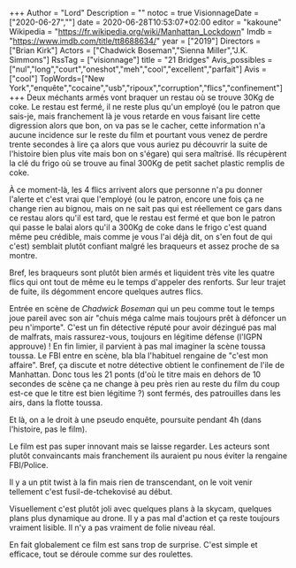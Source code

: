 +++
Author = "Lord"
Description = ""
notoc = true
VisionnageDate = ["2020-06-27",""]
date = 2020-06-28T10:53:07+02:00
editor = "kakoune"
Wikipedia = "https://fr.wikipedia.org/wiki/Manhattan_Lockdown"
Imdb = "https://www.imdb.com/title/tt8688634/"
year = ["2019"]
Directors = ["Brian Kirk"]
Actors = ["Chadwick Boseman","Sienna Miller","J.K. Simmons"]
RssTag = ["visionnage"]
title = "21 Bridges"
Avis_possibles = ["nul","long","court","oneshot","meh","cool","excellent","parfait"]
Avis = ["cool"] 
TopWords=["New York","enquête","cocaine","usb","ripoux","corruption","flics","confinement"]
+++
Deux méchants armés vont braquer un restau où se trouve 30Kg de coke.
Le restau est fermé, il ne reste plus qu'un employé (ou le patron que sais-je, mais franchement là je vous retarde en vous faisant lire cette digression alors que bon, on va pas se le cacher, cette information n'a aucune incidence sur le reste du film et pourtant vous venez de perdre trente secondes à lire ça alors que vous auriez pu découvrir la suite de l'histoire bien plus vite mais bon on s'égare) qui sera maîtrisé.
Ils récupèrent la clé du frigo où se trouve au final 300Kg de petit sachet plastic remplis de coke.

À ce moment-là, les 4 flics arrivent alors que personne n'a pu donner l'alerte et c'est vrai que l'employé (ou le patron, encore une fois ça ne change rien au bignou, mais on ne sait pas qui est réellement ce gars dans ce restau alors qu'il est tard, que le restau est fermé et que bon le patron qui passe le balai alors qu'il a 300Kg de coke dans le frigo c'est quand même peu crédible, mais comme je vous l'ai déjà dit, on s'en fout de qui c'est) semblait plutôt confiant malgré les braqueurs et assez proche de sa montre.

Bref, les braqueurs sont plutôt bien armés et liquident très vite les quatre flics qui ont tout de même eu le temps d'appeler des renforts.
Sur leur trajet de fuite, ils dégomment encore quelques autres flics.

Entrée en scène de *Chadwick Boseman* qui un peu comme tout le temps joue pareil avec son air "chuis méga calme mais toujours prêt à défoncer un peu n'importe".
C'est un fin détective réputé pour avoir dézingué pas mal de malfrats, mais rassurez-vous, toujours en légitime défense (l'IGPN approuve) !
En fin limier, il parvient à pas mal imaginer la scène toussa toussa.
Le FBI entre en scène, bla bla l'habituel rengaine de "c'est mon affaire".
Bref, ça discute et notre détective obtient le confinement de l'ile de Manhattan.
Donc tous les 21 ponts (d'où le titre mais en dehors de 10 secondes de scène ça ne change à peu près rien au reste du film du coup est-ce que le titre est bien légitime ?) sont fermés, des patrouilles dans les airs, dans la flotte toussa.

Et là, on a le droit à une pseudo enquête, poursuite pendant 4h (dans l'histoire, pas le film).

Le film est pas super innovant mais se laisse regarder.
Les acteurs sont plutôt convaincants mais franchement ils auraient pu nous éviter la rengaine FBI/Police.

Il y a un ptit twist à la fin mais rien de transcendant, on le voit venir tellement c'est fusil-de-tchekovisé au début.

Visuellement c'est plutôt joli avec quelques plans à la skycam, quelques plans plus dynamique au drone.
Il y a pas mal d'action et ça reste toujours vraiment lisible.
Il n'y a pas vraiment de folie niveau réal.

En fait globalement ce film est sans trop de surprise.
C'est simple et efficace, tout se déroule comme sur des roulettes.
